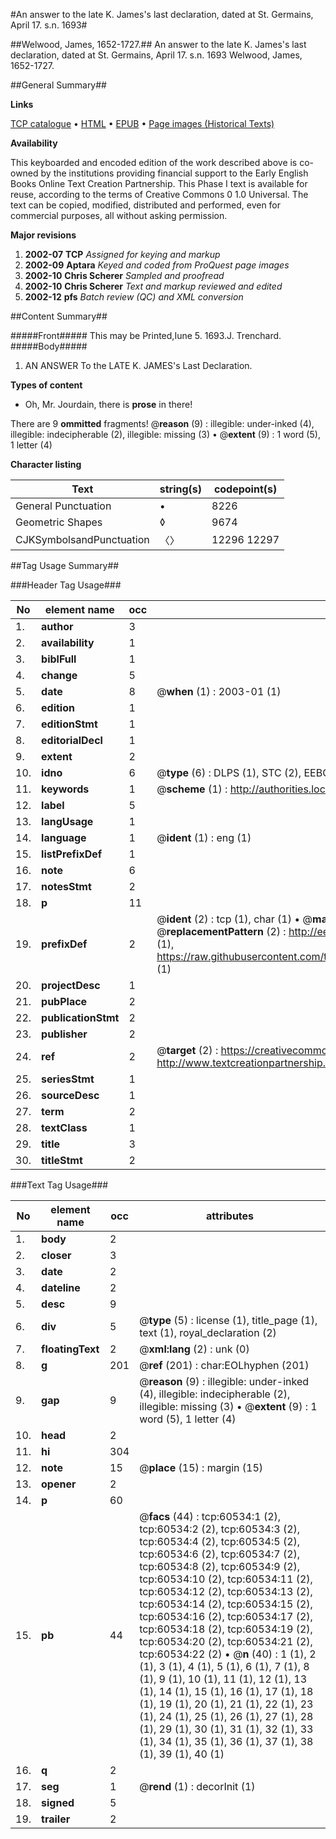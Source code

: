 #An answer to the late K. James's last declaration, dated at St. Germains, April 17. s.n. 1693#

##Welwood, James, 1652-1727.##
An answer to the late K. James's last declaration, dated at St. Germains, April 17. s.n. 1693
Welwood, James, 1652-1727.

##General Summary##

**Links**

[TCP catalogue](http://www.ota.ox.ac.uk/tcp/)  • 
[HTML](http://tei.it.ox.ac.uk/tcp/Texts-HTML/free/A65/A65414.html)  • 
[EPUB](http://tei.it.ox.ac.uk/tcp/Texts-EPUB/free/A65/A65414.epub) • 
[Page images (Historical Texts)](https://data.historicaltexts.jisc.ac.uk/view?pubId=eebo-12369610e&pageId=eebo-12369610e-60534-1)

**Availability**

This keyboarded and encoded edition of the
	       work described above is co-owned by the institutions
	       providing financial support to the Early English Books
	       Online Text Creation Partnership. This Phase I text is
	       available for reuse, according to the terms of Creative
	       Commons 0 1.0 Universal. The text can be copied,
	       modified, distributed and performed, even for
	       commercial purposes, all without asking permission.

**Major revisions**

1. __2002-07__ __TCP__ *Assigned for keying and markup*
1. __2002-09__ __Aptara__ *Keyed and coded from ProQuest page images*
1. __2002-10__ __Chris Scherer__ *Sampled and proofread*
1. __2002-10__ __Chris Scherer__ *Text and markup reviewed and edited*
1. __2002-12__ __pfs__ *Batch review (QC) and XML conversion*

##Content Summary##

#####Front#####
This may be Printed,Iune 5. 1693.J. Trenchard.
#####Body#####

1. AN
ANSWER
To the LATE
K. JAMES's
Last Declaration.

**Types of content**

  * Oh, Mr. Jourdain, there is **prose** in there!

There are 9 **ommitted** fragments! 
 @__reason__ (9) : illegible: under-inked (4), illegible: indecipherable (2), illegible: missing (3)  •  @__extent__ (9) : 1 word (5), 1 letter (4)

**Character listing**


|Text|string(s)|codepoint(s)|
|---|---|---|
|General Punctuation|•|8226|
|Geometric Shapes|◊|9674|
|CJKSymbolsandPunctuation|〈〉|12296 12297|

##Tag Usage Summary##

###Header Tag Usage###

|No|element name|occ|attributes|
|---|---|---|---|
|1.|__author__|3||
|2.|__availability__|1||
|3.|__biblFull__|1||
|4.|__change__|5||
|5.|__date__|8| @__when__ (1) : 2003-01 (1)|
|6.|__edition__|1||
|7.|__editionStmt__|1||
|8.|__editorialDecl__|1||
|9.|__extent__|2||
|10.|__idno__|6| @__type__ (6) : DLPS (1), STC (2), EEBO-CITATION (1), OCLC (1), VID (1)|
|11.|__keywords__|1| @__scheme__ (1) : http://authorities.loc.gov/ (1)|
|12.|__label__|5||
|13.|__langUsage__|1||
|14.|__language__|1| @__ident__ (1) : eng (1)|
|15.|__listPrefixDef__|1||
|16.|__note__|6||
|17.|__notesStmt__|2||
|18.|__p__|11||
|19.|__prefixDef__|2| @__ident__ (2) : tcp (1), char (1)  •  @__matchPattern__ (2) : ([0-9\-]+):([0-9IVX]+) (1), (.+) (1)  •  @__replacementPattern__ (2) : http://eebo.chadwyck.com/downloadtiff?vid=$1&page=$2 (1), https://raw.githubusercontent.com/textcreationpartnership/Texts/master/tcpchars.xml#$1 (1)|
|20.|__projectDesc__|1||
|21.|__pubPlace__|2||
|22.|__publicationStmt__|2||
|23.|__publisher__|2||
|24.|__ref__|2| @__target__ (2) : https://creativecommons.org/publicdomain/zero/1.0/ (1), http://www.textcreationpartnership.org/docs/. (1)|
|25.|__seriesStmt__|1||
|26.|__sourceDesc__|1||
|27.|__term__|2||
|28.|__textClass__|1||
|29.|__title__|3||
|30.|__titleStmt__|2||


###Text Tag Usage###

|No|element name|occ|attributes|
|---|---|---|---|
|1.|__body__|2||
|2.|__closer__|3||
|3.|__date__|2||
|4.|__dateline__|2||
|5.|__desc__|9||
|6.|__div__|5| @__type__ (5) : license (1), title_page (1), text (1), royal_declaration (2)|
|7.|__floatingText__|2| @__xml:lang__ (2) : unk (0)|
|8.|__g__|201| @__ref__ (201) : char:EOLhyphen (201)|
|9.|__gap__|9| @__reason__ (9) : illegible: under-inked (4), illegible: indecipherable (2), illegible: missing (3)  •  @__extent__ (9) : 1 word (5), 1 letter (4)|
|10.|__head__|2||
|11.|__hi__|304||
|12.|__note__|15| @__place__ (15) : margin (15)|
|13.|__opener__|2||
|14.|__p__|60||
|15.|__pb__|44| @__facs__ (44) : tcp:60534:1 (2), tcp:60534:2 (2), tcp:60534:3 (2), tcp:60534:4 (2), tcp:60534:5 (2), tcp:60534:6 (2), tcp:60534:7 (2), tcp:60534:8 (2), tcp:60534:9 (2), tcp:60534:10 (2), tcp:60534:11 (2), tcp:60534:12 (2), tcp:60534:13 (2), tcp:60534:14 (2), tcp:60534:15 (2), tcp:60534:16 (2), tcp:60534:17 (2), tcp:60534:18 (2), tcp:60534:19 (2), tcp:60534:20 (2), tcp:60534:21 (2), tcp:60534:22 (2)  •  @__n__ (40) : 1 (1), 2 (1), 3 (1), 4 (1), 5 (1), 6 (1), 7 (1), 8 (1), 9 (1), 10 (1), 11 (1), 12 (1), 13 (1), 14 (1), 15 (1), 16 (1), 17 (1), 18 (1), 19 (1), 20 (1), 21 (1), 22 (1), 23 (1), 24 (1), 25 (1), 26 (1), 27 (1), 28 (1), 29 (1), 30 (1), 31 (1), 32 (1), 33 (1), 34 (1), 35 (1), 36 (1), 37 (1), 38 (1), 39 (1), 40 (1)|
|16.|__q__|2||
|17.|__seg__|1| @__rend__ (1) : decorInit (1)|
|18.|__signed__|5||
|19.|__trailer__|2||
